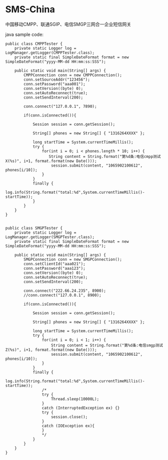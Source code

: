 SMS-China
=========

中国移动CMPP、联通SGIP、电信SMGP三网合一企业短信网关

java sample code:


    public class CMPPTester {
        private static Logger log = LogManager.getLogger(CMPPTester.class);
        private static final SimpleDateFormat format = new SimpleDateFormat("yyyy-MM-dd HH:mm:ss:SSS");

        public static void main(String[] args) {
            CMPPConnection conn = new CMPPConnection();
            conn.setSourceAddr("123456");
            conn.setPassword("aaa001");
            conn.setVersion((byte) 0);
            conn.setAutoReconnect(true);
            conn.setSendInterval(200);

            conn.connect("127.0.0.1", 7890);

            if(conn.isConnected()){

                Session session = conn.getSession();

                String[] phones = new String[] { "1316264XXXX" };

                long startTime = System.currentTimeMillis();
                try {
                    for(int i = 0; i < phones.length * 10; i++) {
                       String content = String.format("第%d条:电信cmpp测试X(%s)", i+1, format.format(new Date()));
                        session.submit(content, "1065902100612", phones[i/10]);
                    }
                }
                finally {
                    log.info(String.format("total:%d",System.currentTimeMillis()-startTime));
                }
            }
        }
    }


    public class SMGPTester {
        private static Logger log = LogManager.getLogger(SMGPTester.class);
        private static final SimpleDateFormat format = new SimpleDateFormat("yyyy-MM-dd HH:mm:ss:SSS");
    
        public static void main(String[] args) {
            SMGPConnection conn = new SMGPConnection();
            conn.setClientId("aaa021");
            conn.setPassword("aaa123");
            conn.setVersion((byte) 0);
            conn.setAutoReconnect(true);
            conn.setSendInterval(200);
    
            conn.connect("222.66.24.235", 8900);
            //conn.connect("127.0.0.1", 8900);
    
            if(conn.isConnected()){
    
                Session session = conn.getSession();
    
                String[] phones = new String[] { "1316264XXXX" };
    
                long startTime = System.currentTimeMillis();
                try {
                    for(int i = 0; i < 1; i++) {
                        String content = String.format("第%d条:电信smgp测试Z(%s)", i+1, format.format(new Date()));
                        session.submit(content, "1065902100612", phones[i/10]);
                    }
                }
                finally {
                    log.info(String.format("total:%d",System.currentTimeMillis()-startTime));
                    /*
                    try {
                        Thread.sleep(10000L);
                    }
                    catch (InterruptedException ex) {}
                    try {
                        session.close();
                    }
                    catch (IOException ex){
                    }
                    */
                }
            }
        }
    }
